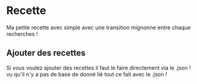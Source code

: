 # Recette

Ma petite recette avec simple avec une transition mignonne entre chaque recherches !

## Ajouter des recettes

Si vous voulez ajouter des recettes il faut le faire directement via le .json ! vu qu'il n'y a pas de base de donné lié tout ce fait avec le .json !